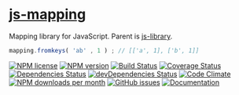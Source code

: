 [js-mapping](http://aureooms.github.io/js-mapping)
==

Mapping library for JavaScript. Parent is
[js-library](https://github.com/aureooms/js-library).

```js
mapping.fromkeys( 'ab' , 1 ) ; // [['a', 1], ['b', 1]]
```

[![NPM license](http://img.shields.io/npm/l/@aureooms/js-mapping.svg?style=flat)](https://raw.githubusercontent.com/aureooms/js-mapping/master/LICENSE)
[![NPM version](http://img.shields.io/npm/v/@aureooms/js-mapping.svg?style=flat)](https://www.npmjs.org/package/@aureooms/js-mapping)
[![Build Status](http://img.shields.io/travis/aureooms/js-mapping.svg?style=flat)](https://travis-ci.org/aureooms/js-mapping)
[![Coverage Status](http://img.shields.io/coveralls/aureooms/js-mapping.svg?style=flat)](https://coveralls.io/r/aureooms/js-mapping)
[![Dependencies Status](http://img.shields.io/david/aureooms/js-mapping.svg?style=flat)](https://david-dm.org/aureooms/js-mapping#info=dependencies)
[![devDependencies Status](http://img.shields.io/david/dev/aureooms/js-mapping.svg?style=flat)](https://david-dm.org/aureooms/js-mapping#info=devDependencies)
[![Code Climate](http://img.shields.io/codeclimate/github/aureooms/js-mapping.svg?style=flat)](https://codeclimate.com/github/aureooms/js-mapping)
[![NPM downloads per month](http://img.shields.io/npm/dm/@aureooms/js-mapping.svg?style=flat)](https://www.npmjs.org/package/@aureooms/js-mapping)
[![GitHub issues](http://img.shields.io/github/issues/aureooms/js-mapping.svg?style=flat)](https://github.com/aureooms/js-mapping/issues)
[![Documentation](https://aureooms.github.io/js-mapping/badge.svg)](https://aureooms.github.io/js-mapping/source.html)
